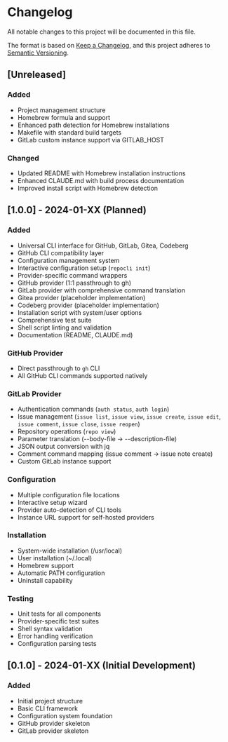 # Changelog
All notable changes to this project will be documented in this file.

The format is based on [Keep a Changelog](https://keepachangelog.com/en/1.0.0/),
and this project adheres to [Semantic Versioning](https://semver.org/spec/v2.0.0.html).

## [Unreleased]
### Added
- Project management structure
- Homebrew formula and support
- Enhanced path detection for Homebrew installations
- Makefile with standard build targets
- GitLab custom instance support via GITLAB_HOST

### Changed
- Updated README with Homebrew installation instructions
- Enhanced CLAUDE.md with build process documentation
- Improved install script with Homebrew detection

## [1.0.0] - 2024-01-XX (Planned)
### Added
- Universal CLI interface for GitHub, GitLab, Gitea, Codeberg
- GitHub CLI compatibility layer
- Configuration management system
- Interactive configuration setup (`repocli init`)
- Provider-specific command wrappers
- GitHub provider (1:1 passthrough to gh)
- GitLab provider with comprehensive command translation
- Gitea provider (placeholder implementation)
- Codeberg provider (placeholder implementation)
- Installation script with system/user options
- Comprehensive test suite
- Shell script linting and validation
- Documentation (README, CLAUDE.md)

### GitHub Provider
- Direct passthrough to `gh` CLI
- All GitHub CLI commands supported natively

### GitLab Provider
- Authentication commands (`auth status`, `auth login`)
- Issue management (`issue list`, `issue view`, `issue create`, `issue edit`, `issue comment`, `issue close`, `issue reopen`)
- Repository operations (`repo view`)
- Parameter translation (--body-file → --description-file)
- JSON output conversion with jq
- Comment command mapping (issue comment → issue note create)
- Custom GitLab instance support

### Configuration
- Multiple configuration file locations
- Interactive setup wizard
- Provider auto-detection of CLI tools
- Instance URL support for self-hosted providers

### Installation
- System-wide installation (/usr/local)
- User installation (~/.local)
- Homebrew support
- Automatic PATH configuration
- Uninstall capability

### Testing
- Unit tests for all components
- Provider-specific test suites
- Shell syntax validation
- Error handling verification
- Configuration parsing tests

## [0.1.0] - 2024-01-XX (Initial Development)
### Added
- Initial project structure
- Basic CLI framework
- Configuration system foundation
- GitHub provider skeleton
- GitLab provider skeleton